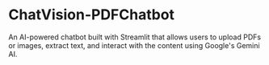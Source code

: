 # ChatVision-PDFChatbot
An AI-powered chatbot built with Streamlit that allows users to upload PDFs or images, extract text, and interact with the content using Google's Gemini AI.
